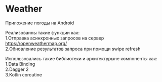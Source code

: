 # Weather

Приложение погоды на Android

Реализованны такие функции как:  
1.Отправка асинхронных запросов на сервер https://openweathermap.org/  
2.Обновление результатов запроса при помощи swipe refresh  
 

Использовались такие библиотеки и архитектурыне компоненты как:  
1.Data Binding  
2.Dagger 2  
3.Kotlin coroutine  
